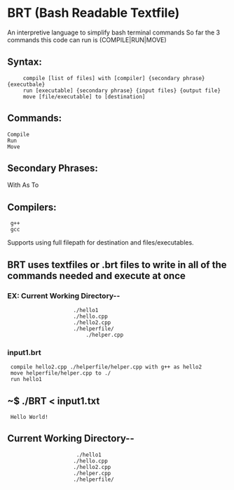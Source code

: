 # BRT   (Bash Readable Textfile)
An interpretive language to simplify bash terminal commands
So far the 3 commands this code can run is (COMPILE|RUN|MOVE)

## Syntax: 
         compile [list of files] with [compiler] {secondary phrase} {executbale} 
         run [executable] {secondary phrase} {input files} {output file}
         move [file/executable] to [destination]


##  Commands: 
    Compile 
    Run 
    Move 

##  Secondary Phrases:
   With 
   As 
   To 

##  Compilers:
     g++ 
     gcc 

Supports using full filepath for destination and files/executables.

## BRT uses textfiles or .brt files to write in all of the commands needed and execute at once
### EX: Current Working Directory--
                         ./hello1
                         ./hello.cpp
                         ./hello2.cpp
                         ./helperfile/
                             ./helper.cpp
###                         
### input1.brt
     compile hello2.cpp ./helperfile/helper.cpp with g++ as hello2
     move helperfile/helper.cpp to ./
     run hello1
###     
### 
## ~$ ./BRT < input1.txt
     Hello World!


##     Current Working Directory--
                          ./hello1
                         ./hello.cpp
                         ./hello2.cpp
                         ./helper.cpp
                         ./helperfile/
